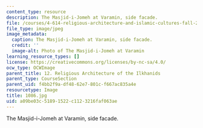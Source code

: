 ```yaml
---
content_type: resource
description: The Masjid-i-Jomeh at Varamin, side facade.
file: /courses/4-614-religious-architecture-and-islamic-cultures-fall-2002/a09be03c51891522c1123216faf063ae_1086.jpg
file_type: image/jpeg
image_metadata:
  caption: The Masjid-i-Jomeh at Varamin, side facade.
  credit: ''
  image-alt: Photo of The Masjid-i-Jomeh at Varamin
learning_resource_types: []
license: https://creativecommons.org/licenses/by-nc-sa/4.0/
ocw_type: OCWImage
parent_title: 12. Religious Architecture of the Ilkhanids
parent_type: CourseSection
parent_uid: f4bb2f9a-df48-62e7-801c-f667ac835a4e
resourcetype: Image
title: 1086.jpg
uid: a09be03c-5189-1522-c112-3216faf063ae
---
```

The Masjid-i-Jomeh at Varamin, side facade.